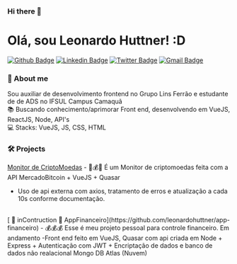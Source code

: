 ### Hi there 👋

# Olá, sou Leonardo Huttner! :D

[![Github Badge](https://img.shields.io/badge/-Github-000?style=flat-square&logo=Github&logoColor=white&link=https://github.com/leonardohuttner)](https://github.com/leonardohuttner)
[![Linkedin Badge](https://img.shields.io/badge/-LinkedIn-blue?style=flat-square&logo=Linkedin&logoColor=white&link=https://www.linkedin.com/in/leonardo-huttner/)](https://www.linkedin.com/in/leonardo-huttner/)
[![Twitter Badge](https://img.shields.io/badge/-Twitter-1ca0f1?style=flat-square&labelColor=1ca0f1&logo=twitter&logoColor=white&link=https://twitter.com/leonardohutner)](https://twitter.com/leonardohutner)
[![Gmail Badge](https://img.shields.io/badge/-leonardohuttner@gmail.com-c14438?style=flat-square&logo=Gmail&logoColor=white&link=mailto:leonardohuttner@gmail.com)](mailto:leonardohuttner@gmail.com)

### 💬 About me
Sou auxiliar de desenvolvimento frontend no Grupo Lins Ferrão e estudante de de ADS no IFSUL Campus Camaquã
<br>
:books: Buscando conhecimento/aprimorar Front end, desenvolvendo em VueJS, ReactJS, Node, API's 
<br>
:computer: Stacks: VueJS, JS, CSS, HTML

### 🛠 Projects
[Monitor de CriptoMoedas](https://leonardohuttner.github.io/monitorpage/) - 💸💰🚀 É um Monitor de criptomoedas feita com a API MercadoBitcoin + VueJS + Quasar 
- Uso de api externa com axios, tratamento de erros e atualização a cada 10s conforme documentação.
<br>
[ 🚧 inContruction 🚧 AppFinanceiro](https://github.com/leonardohuttner/app-financeiro) - 💰💰💰 Esse é meu projeto pessoal para controle financeiro. Em andamento
-Front end feito em VueJS, Quasar com api criada em Node + Express + Autenticação com JWT + Encriptação de dados e banco de dados não realacional Mongo DB Atlas (Nuvem)
<br>

<!-- 
**leonardohuttner/leonardohuttner** is a ✨ _special_ ✨ repository because its `README.md` (this file) appears on your GitHub profile.

Here are some ideas to get you started:

- 🔭 I’m currently working on ...
- 🌱 I’m currently learning ...
- 👯 I’m looking to collaborate on ...
- 🤔 I’m looking for help with ...
- 💬 Ask me about ...
- 📫 How to reach me: ...
- 😄 Pronouns: ...
- ⚡ Fun fact: ...
-->
